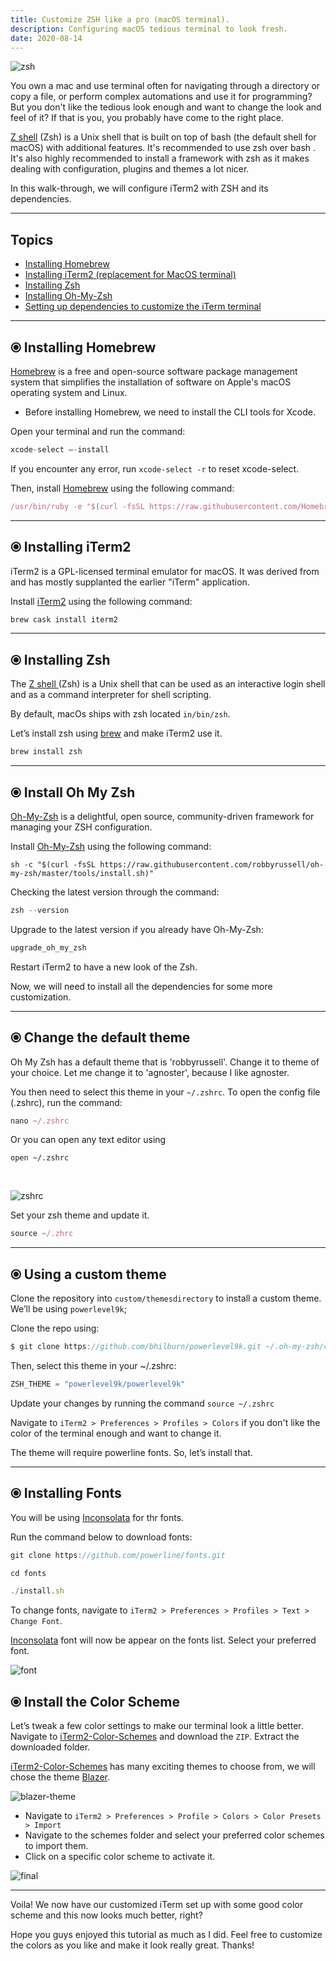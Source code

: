 ```yaml
---
title: Customize ZSH like a pro (macOS terminal).
description: Configuring macOS tedious terminal to look fresh.
date: 2020-08-14
---
```


![zsh](./assets/intro.png)

You own a mac and use terminal often for navigating through a directory or copy a file, or perform complex automations and use it for programming? But you don't like the tedious look enough and want to change the look and feel of it? If that is you, you probably have come to the right place.

<ins class="sub-ins-2">Z shell</ins> (Zsh) is a Unix shell that is built on top of bash (the default shell for macOS) with additional features. It's recommended to use zsh over bash . It's also highly recommended to install a framework with zsh as it makes dealing with configuration, plugins and themes a lot nicer.

In this walk-through, we will configure iTerm2 with ZSH and its dependencies.

---

## Topics

- <a href="#homebrew">Installing Homebrew</a>
- <a href="#iterm2">Installing iTerm2 (replacement for MacOS terminal)</a>
- <a href="#zsh">Installing Zsh</a>
- <a href="#oh-my-zsh">Installing Oh-My-Zsh</a>
- <a href="#custom">Setting up dependencies to customize the iTerm terminal</a>

---

## <div id="homebrew">⦿ Installing Homebrew</div>

[Homebrew](https://brew.sh/) is a free and open-source software package management system that simplifies the installation of software on Apple's macOS operating system and Linux.

- Before installing Homebrew, we need to install the CLI tools for Xcode.

Open your terminal and run the command:

```javascript
xcode-select —-install
```

If you encounter any error, run `xcode-select -r` to reset xcode-select.

Then, install <ins class="sub-ins-2">Homebrew</ins> using the following command:

```javascript
/usr/bin/ruby -e "$(curl -fsSL https://raw.githubusercontent.com/Homebrew/install/master/install)"
```

---

## <div id="iterm2">⦿ Installing iTerm2</div>

iTerm2 is a GPL-licensed terminal emulator for macOS. It was derived from and has mostly supplanted the earlier "iTerm" application.

Install <ins class="sub-ins-2">iTerm2</ins> using the following command:

```javascript
brew cask install iterm2
```

---

## <div id="zsh">⦿ Installing Zsh</div>

The <ins class="sub-ins-2">Z shell </ins> (Zsh) is a Unix shell that can be used as an interactive login shell and as a command interpreter for shell scripting.

By default, macOs ships with zsh located `in/bin/zsh`.

Let’s install zsh using <ins class="sub-ins-2">brew</ins> and make iTerm2 use it.

```javascript
brew install zsh
```

---

## <div id="oh-my-zsh">⦿ Install Oh My Zsh</div>

<ins class="sub-ins-2">Oh-My-Zsh</ins> is a delightful, open source, community-driven framework for managing your ZSH configuration.

Install <ins class="sub-ins-2">Oh-My-Zsh</ins> using the following command:

```
sh -c "$(curl -fsSL https://raw.githubusercontent.com/robbyrussell/oh-my-zsh/master/tools/install.sh)"
```

Checking the latest version through the command:

```javascript
zsh --version
```

Upgrade to the latest version if you already have Oh-My-Zsh:

```javascript
upgrade_oh_my_zsh
```

Restart iTerm2 to have a new look of the Zsh.

Now, we will need to install all the dependencies for some more customization.

---

## <div id="custom">⦿ Change the default theme</div>

Oh My Zsh has a default theme that is 'robbyrussell'. Change it to theme of your choice. Let me change it to 'agnoster', because I like agnoster.

You then need to select this theme in your `~/.zshrc`. To open the config file (.zshrc), run the command:

```javascript
nano ~/.zshrc
```

Or you can open any text editor using

```
open ~/.zshrc
```

<br/>

![zshrc](./assets/zshrc.png)

Set your zsh theme and update it.

```javascript
source ~/.zhrc
```

---

## ⦿ Using a custom theme

Clone the repository into `custom/themesdirectory` to install a custom theme. We’ll be using `powerlevel9k`;

Clone the repo using:

```javascript
$ git clone https://github.com/bhilburn/powerlevel9k.git ~/.oh-my-zsh/custom/themes/powerlevel9k
```

Then, select this theme in your ~/.zshrc:

```javascript
ZSH_THEME = "powerlevel9k/powerlevel9k"
```

Update your changes by running the command `source ~/.zshrc`

Navigate to `iTerm2 > Preferences > Profiles > Colors` if you don't like the color of the terminal enough and want to change it.

The theme will require powerline fonts. So, let’s install that.

---

## ⦿ Installing Fonts

You will be using <ins class="sub-ins-2">Inconsolata</ins> for thr fonts.

Run the command below to download fonts:

```javascript
git clone https://github.com/powerline/fonts.git

cd fonts

./install.sh
```

To change fonts, navigate to `iTerm2 > Preferences > Profiles > Text > Change Font`.

<ins class="sub-ins-2">Inconsolata</ins> font will now be appear on the fonts list. Select your preferred font.

![font](./assets/font.png)

## ⦿ Install the Color Scheme

Let’s tweak a few color settings to make our terminal look a little better. Navigate to [iTerm2-Color-Schemes](https://github.com/mbadolato/iTerm2-Color-Schemes) and download the `ZIP`. Extract the downloaded folder.

[iTerm2-Color-Schemes](https://github.com/mbadolato/iTerm2-Color-Schemes) has many exciting themes to choose from, we will chose the theme <ins class="sub-ins-2">Blazer</ins>.

![blazer-theme](https://raw.githubusercontent.com/mbadolato/iTerm2-Color-Schemes/master/screenshots/blazer.png)

- Navigate to `iTerm2 > Preferences > Profile > Colors > Color Presets > Import`
- Navigate to the schemes folder and select your preferred color schemes to import them.
- Click on a specific color scheme to activate it.

![final](./assets/final.png)

---

Voila! We now have our customized iTerm set up with some good color scheme and this now looks much better, right?

Hope you guys enjoyed this tutorial as much as I did. Feel free to customize the colors as you like and make it look really great. Thanks!
